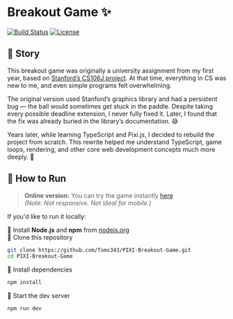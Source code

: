 # Breakout Game ✨

[![Build Status](https://img.shields.io/badge/build-passing-brightgreen)](https://github.com/Toms343/PIXI-Breakout-Game)
[![License](https://img.shields.io/badge/license-MIT-blue)](https://github.com/Toms343/PIXI-Breakout-Game/blob/main/LICENSE)

## 🧠 Story

This breakout game was originally a university assignment from my first year, based on [Stanford’s CS106J project](https://web.stanford.edu/class/cs106j/handouts/18-Assignment3.pdf). At that time, everything in CS was new to me, and even simple programs felt overwhelming.

The original version used Stanford’s graphics library and had a persistent bug — the ball would sometimes get stuck in the paddle. Despite taking every possible deadline extension, I never fully fixed it. Later, I found that the fix was already buried in the library’s documentation. 😅

Years later, while learning TypeScript and Pixi.js, I decided to rebuild the project from scratch. This rewrite helped me understand TypeScript, game loops, rendering, and other core web development concepts much more deeply. 🚀

## 🚀 How to Run

> **Online version:** You can try the game instantly [here](https://pixi-breakout-game.vercel.app/)  
> _(Note: Not responsive. Not ideal for mobile.)_

If you'd like to run it locally:

📍 Install **Node.js** and **npm** from [nodejs.org](https://nodejs.org/)  
📍 Clone this repository  
```bash
git clone https://github.com/Toms343/PIXI-Breakout-Game.git
cd PIXI-Breakout-Game
```
📍 Install dependencies
```bash
npm install
```
📍 Start the dev server
```bash
npm run dev
```
